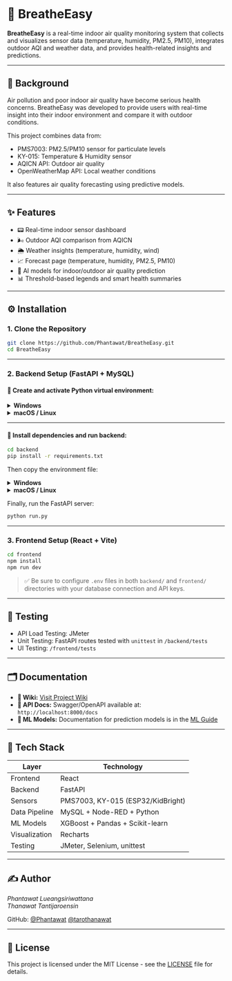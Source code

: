 # 🌿 BreatheEasy

**BreatheEasy** is a real-time indoor air quality monitoring system that collects and visualizes sensor data (temperature, humidity, PM2.5, PM10), integrates outdoor AQI and weather data, and provides health-related insights and predictions.

---

## 📖 Background

Air pollution and poor indoor air quality have become serious health concerns. BreatheEasy was developed to provide users with real-time insight into their indoor environment and compare it with outdoor conditions.

This project combines data from:
- PMS7003: PM2.5/PM10 sensor for particulate levels
- KY-015: Temperature & Humidity sensor
- AQICN API: Outdoor air quality
- OpenWeatherMap API: Local weather conditions

It also features air quality forecasting using predictive models.

---

## ✨ Features

- 📟 Real-time indoor sensor dashboard
- 🌬️ Outdoor AQI comparison from AQICN
- 🌦️ Weather insights (temperature, humidity, wind)
- 📈 Forecast page (temperature, humidity, PM2.5, PM10)
- 🧠 AI models for indoor/outdoor air quality prediction
- 📊 Threshold-based legends and smart health summaries

---

## ⚙️ Installation

### 1. Clone the Repository
```bash
git clone https://github.com/Phantawat/BreatheEasy.git
cd BreatheEasy
```

---

### 2. Backend Setup (FastAPI + MySQL)

#### 🔹 Create and activate Python virtual environment:

<details>
<summary><strong>Windows</strong></summary>

```bash
python -m venv venv
venv\Scripts\activate
```
</details>

<details>
<summary><strong>macOS / Linux</strong></summary>

```bash
python3 -m venv venv
source venv/bin/activate
```
</details>

---

#### 🔹 Install dependencies and run backend:

```bash
cd backend
pip install -r requirements.txt
```

Then copy the environment file:

<details>
<summary><strong>Windows</strong></summary>

```bash
copy example.env .env
```
</details>

<details>
<summary><strong>macOS / Linux</strong></summary>

```bash
cp example.env .env
```
</details>

Finally, run the FastAPI server:

```bash
python run.py
```

---

### 3. Frontend Setup (React + Vite)

```bash
cd frontend
npm install
npm run dev
```

> ✅ Be sure to configure `.env` files in both `backend/` and `frontend/` directories with your database connection and API keys.

---

## 🧪 Testing

- API Load Testing: JMeter 
- Unit Testing: FastAPI routes tested with `unittest` in `/backend/tests`
- UI Testing: `/frontend/tests`

---

## 🗂️ Documentation

- **📘 Wiki:** [Visit Project Wiki](https://github.com/Phantawat/BreatheEasy/wiki)
- **📑 API Docs:** Swagger/OpenAPI available at:  
  `http://localhost:8000/docs`
- **🧠 ML Models:** Documentation for prediction models is in the [ML Guide](https://github.com/Phantawat/BreatheEasy/wiki/Prediction-Model)

---

## 🧰 Tech Stack

| Layer         | Technology                    |
|---------------|-------------------------------|
| Frontend      | React    |
| Backend       | FastAPI                       |
| Sensors       | PMS7003, KY-015 (ESP32/KidBright) |
| Data Pipeline | MySQL + Node-RED + Python     |
| ML Models     | XGBoost + Pandas + Scikit-learn |
| Visualization | Recharts                      |
| Testing       | JMeter, Selenium, unittest     |

---

## ✍️ Author

*Phantawat Lueangsiriwattana*  
*Thanawat Tantijaroensin*

GitHub: [@Phantawat](https://github.com/Phantawat) [@tarothanawat](https://github.com/tarothanawat)

---

## 📄 License

This project is licensed under the MIT License - see the [LICENSE](LICENSE) file for details.

